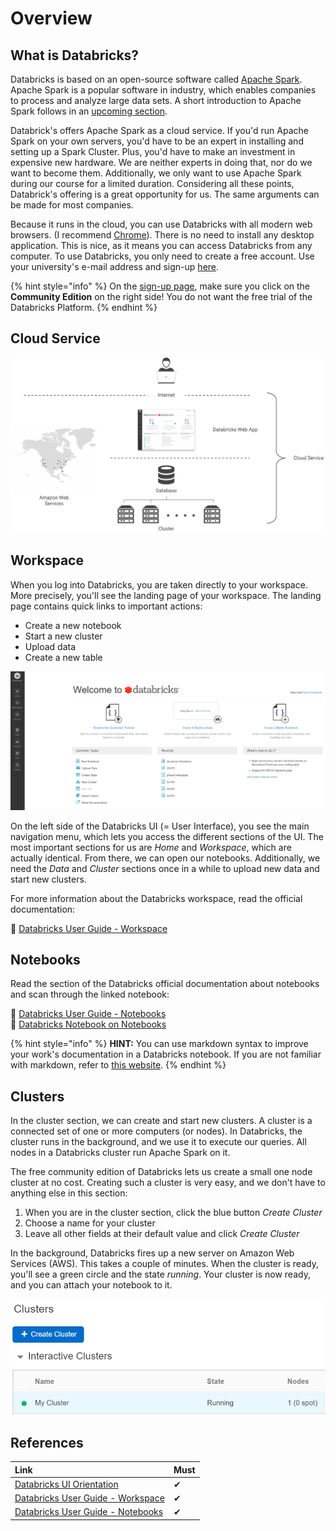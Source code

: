 # Overview

## What is Databricks?

Databricks is based on an open-source software called [Apache Spark](https://spark.apache.org/). Apache Spark is a popular software in industry, which enables companies to process and analyze large data sets. A short introduction to Apache Spark follows in an [upcoming section](apache-spark.md).

Databrick's offers Apache Spark as a cloud service. If you'd run Apache Spark on your own servers, you'd have to be an expert in installing and setting up a Spark Cluster. Plus, you'd have to make an investment in expensive new hardware. We are neither experts in doing that, nor do we want to become them. Additionally, we only want to use Apache Spark during our course for a limited duration. Considering all these points, Databrick's offering is a great opportunity for us. The same arguments can be made for most companies. 

Because it runs in the cloud, you can use Databricks with all modern web browsers. \(I recommend [Chrome](https://www.google.de/chrome/)\). There is no need to install any desktop application. This is nice, as it means you can access Databricks from any computer. To use Databricks, you only need to create a free account. Use your university's e-mail address and sign-up [here](https://databricks.com/try-databricks).

{% hint style="info" %}
On the [sign-up page](https://databricks.com/try-databricks), make sure you click on the **Community Edition** on the right side! You do not want the free trial of the Databricks Platform.
{% endhint %}

## Cloud Service

![Databricks runs in the cloud on Amazon Web Services.](../../../.gitbook/assets/databricks_architecture.png)

## Workspace

When you log into Databricks, you are taken directly to your workspace. More precisely, you'll see the landing page of your workspace. The landing page contains quick links to important actions:

* Create a new notebook
* Start a new cluster
* Upload data
* Create a new table

![Landing page of Databricks Community Edition](../../../.gitbook/assets/databricks_ui.png)

On the left side of the Databricks UI \(= User Interface\), you see the main navigation menu, which lets you access the different sections of the UI. The most important sections for us are _Home_ and _Workspace_, which are actually identical. From there, we can open our notebooks. Additionally, we need the _Data_ and _Cluster_ sections once in a while to upload new data and start new clusters.

For more information about the Databricks workspace, read the official documentation:

🔗 [Databricks User Guide - Workspace](https://docs.databricks.com/user-guide/workspace.html#workspace)

## Notebooks

Read the section of the Databricks official documentation about notebooks and scan through the linked notebook:

 🔗 [Databricks User Guide - Notebooks](https://docs.databricks.com/user-guide/notebooks/index.html#notebooks)  
 🔗 [Databricks Notebook on Notebooks](https://databricks-prod-cloudfront.cloud.databricks.com/public/4027ec902e239c93eaaa8714f173bcfc/2019135542862542/584054368563718/5339565930708803/latest.html)

{% hint style="info" %}
**HINT:** You can use markdown syntax to improve your work's documentation in a Databricks notebook. If you are not familiar with markdown, refer to [this website](https://forums.databricks.com/static/markdown/help.html).
{% endhint %}

## Clusters

In the cluster section, we can create and start new clusters. A cluster is a connected set of one or more computers \(or nodes\). In Databricks, the cluster runs in the background, and we use it to execute our queries. All nodes in a Databricks cluster run Apache Spark on it.

The free community edition of Databricks lets us create a small one node cluster at no cost. Creating such a cluster is very easy, and we don't have to anything else in this section:

1. When you are in the cluster section, click the blue button _Create Cluster_
2. Choose a name for your cluster
3. Leave all other fields at their default value and click _Create Cluster_

In the background, Databricks fires up a new server on Amazon Web Services \(AWS\). This takes a couple of minutes. When the cluster is ready, you'll see a green circle and the state _running_. Your cluster is now ready, and you can attach your notebook to it.

![A running cluster is indicated by a green circle and the running state.](../../../.gitbook/assets/image%20%286%29.png)

## References

| Link | Must |
| :--- | :--- |
| [Databricks UI Orientation](https://docs.databricks.com/getting-started/quick-start.html#step-1-orient-yourself-to-the-databricks-ui) | ✔ |
| [Databricks User Guide - Workspace](https://docs.databricks.com/user-guide/workspace.html#workspace) | ✔ |
| [Databricks User Guide - Notebooks](https://docs.databricks.com/user-guide/notebooks/index.html#notebooks) | ✔ |



